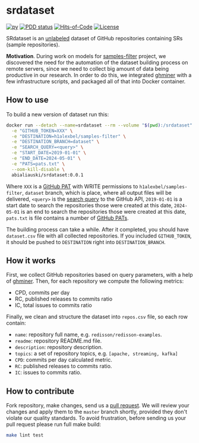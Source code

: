 # srdataset

[![py](https://github.com/h1alexbel/srdataset/actions/workflows/make.yml/badge.svg)](https://github.com/h1alexbel/srdataset/actions/workflows/make.yml)
[![PDD status](http://www.0pdd.com/svg?name=h1alexbel/srdataset)](http://www.0pdd.com/p?name=h1alexbel/srdataset)
[![Hits-of-Code](https://hitsofcode.com/github/h1alexbel/srdataset)](https://hitsofcode.com/view/github/h1alexbel/srdataset)
[![License](https://img.shields.io/badge/license-MIT-green.svg)](https://github.com/h1alexbel/srdataset/blob/master/LICENSE.txt)

SRdataset is an [unlabeled] dataset of GitHub repositories containing SRs
(sample repositories).

**Motivation**. During work on models for [samples-filter] project, we
discovered the need for the automation of the dataset building process
on remote servers, since we need to collect big amount of data being productive
in our research. In order to do this, we integrated [ghminer] with a few
infrastructure scripts, and packaged all of that into Docker container.

## How to use

To build a new version of dataset run this:

```bash
docker run --detach --name=srdataset --rm --volume "$(pwd):/srdataset" \
  -e "GITHUB_TOKEN=XXX" \
  -e "DESTINATION=h1alexbel/samples-filter" \
  -e "DESTINATION_BRANCH=dataset" \
  -e "SEARCH_QUERY=<query>" \
  -e "START_DATE=2019-01-01" \
  -e "END_DATE=2024-05-01" \
  -e "PATS=pats.txt" \
  --oom-kill-disable \
  abialiauski/srdataset:0.0.1
```

Where `XXX` is a [GitHub PAT] with WRITE permissions to
`h1alexbel/samples-filter`, `dataset` branch, which is place, where all output
files will be delivered, `<query>` is the [search query] to the GitHub API,
`2019-01-01` is a start date to search the repositories those were created at
this date, `2024-05-01` is an end to search the repositories those were created
at this date, `pats.txt` is file contains a number of [GitHub PATs].

The building process can take a while. After it completed, you should have
`dataset.csv` file with all collected repositories. If you included
`GITHUB_TOKEN`, it should be pushed to `DESTINATION` right into
`DESTINATION_BRANCH`.

## How it works

First, we collect GitHub repositories based on query parameters, with a help of
[ghminer]. Then, for each repository we compute the following metrics:

* CPD, commits per day
* RC, published releases to commits ratio
* IC, total issues to commits ratio

Finally, we clean and structure the dataset into `repos.csv` file, so each row
contain:

* `name`: repository full name, e.g. `redisson/redisson-examples`.
* `readme`: repository README.md file.
* `description`: repository description.
* `topics`: a set of repository topics, e.g. `[apache, streaming, kafka]`
* `CPD`: commits per day calculated metric.
* `RC`: published releases to commits ratio.
* `IC`: issues to commits ratio.

## How to contribute

Fork repository, make changes, send us a [pull request](https://www.yegor256.com/2014/04/15/github-guidelines.html).
We will review your changes and apply them to the `master` branch shortly,
provided they don't violate our quality standards. To avoid frustration,
before sending us your pull request please run full make build:

```bash
make lint test
```

[unlabeled]: https://en.wikipedia.org/wiki/Unsupervised_learning
[samples-filter]: https://github.com/h1alexbel/samples-filter
[ghminer]: https://github.com/h1alexbel/ghminer
[GitHub PAT]: https://docs.github.com/en/authentication/keeping-your-account-and-data-secure/managing-your-personal-access-tokens
[GitHub PATs]: https://docs.github.com/en/authentication/keeping-your-account-and-data-secure/managing-your-personal-access-tokens
[search query]: https://docs.github.com/en/search-github/searching-on-github/searching-for-repositories
